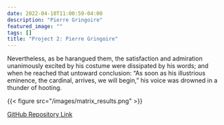 ```yaml
---
date: 2022-04-10T11:00:59-04:00
description: "Pierre Gringoire"
featured_image: ""
tags: []
title: "Project 2: Pierre Gringoire"
---
```


Nevertheless, as be harangued them, the satisfaction and admiration
unanimously excited by his costume were dissipated by his words; and when
he reached that untoward conclusion: “As soon as his illustrious eminence,
the cardinal, arrives, we will begin,” his voice was drowned in a thunder
of hooting.

{{< figure src="/images/matrix_results.png" >}}

[GitHub Repository Link](https://github.com/PlayingNumbers/ds_salary_proj)
